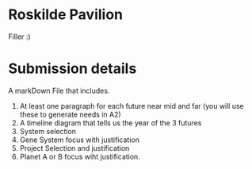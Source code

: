 # Roskilde Pavilion

Filler :)

# Submission details

A markDown File that includes.

1. At least one paragraph for each future near mid and far (you will use these to generate needs in A2)
1. A timeline diagram that tells us the year of the 3 futures
1. System selection
1. Gene System focus with justification
1. Project Selection and justification
1. Planet A or B focus wiht justification.

